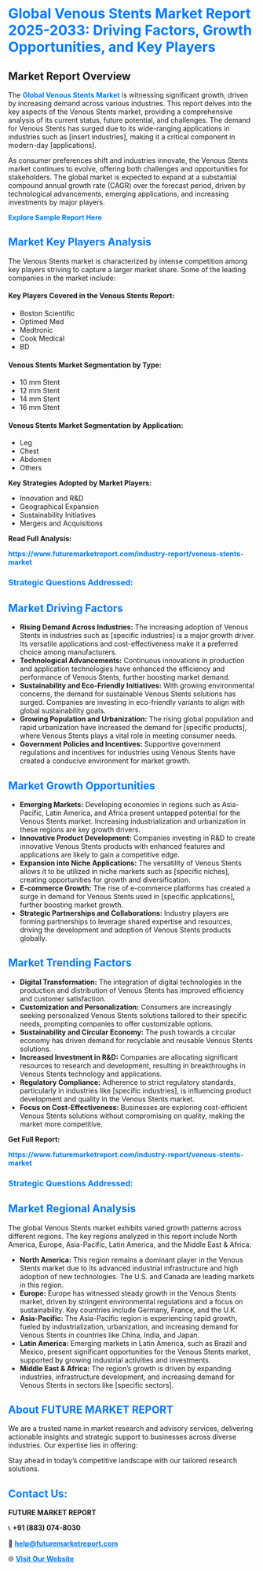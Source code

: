 <h1 style="color: #007BFF;">Global Venous Stents Market Report 2025-2033: Driving Factors, Growth Opportunities, and Key Players</h1>

<section id="overview">
<h2>Market Report Overview</h2>
<p>The <a href="https://www.futuremarketreport.com/industry-report/venous-stents-market" style="color: #007BFF; text-decoration: none;"><strong>Global Venous Stents Market</strong></a> is witnessing significant growth, driven by increasing demand across various industries. This report delves into the key aspects of the Venous Stents market, providing a comprehensive analysis of its current status, future potential, and challenges. The demand for Venous Stents has surged due to its wide-ranging applications in industries such as [insert industries], making it a critical component in modern-day [applications].</p>
<p>As consumer preferences shift and industries innovate, the Venous Stents market continues to evolve, offering both challenges and opportunities for stakeholders. The global market is expected to expand at a substantial compound annual growth rate (CAGR) over the forecast period, driven by technological advancements, emerging applications, and increasing investments by major players.</p>
</section>

<section id="overview">
<p><a href="https://www.futuremarketreport.com/request-sample/reportId=80362" style="color: #007BFF; text-decoration: none;"><strong>Explore Sample Report Here</strong></a></p>
</section>

<section id="key-players">
<h2 style="color: #007BFF;">Market Key Players Analysis</h2>
<p>The Venous Stents market is characterized by intense competition among key players striving to capture a larger market share. Some of the leading companies in the market include:</p>
<h4>Key Players Covered in the Venous Stents Report:</h4>
<ul><li>Boston Scientific</li><li>Optimed Med</li><li>Medtronic</li><li>Cook Medical</li><li>BD</li></ul>
<h4>Venous Stents Market Segmentation by Type:</h4>
<ul><li>10 mm Stent</li><li>12 mm Stent</li><li>14 mm Stent</li><li>16 mm Stent</li></ul>

<h4>Venous Stents Market Segmentation by Application:</h4>
<ul><li>Leg</li><li>Chest</li><li>Abdomen</li><li>Others</li></ul>
<p><strong>Key Strategies Adopted by Market Players:</strong></p>
<ul>
<li>Innovation and R&D</li>
<li>Geographical Expansion</li>
<li>Sustainability Initiatives</li>
<li>Mergers and Acquisitions</li>
</ul>
</section>

<section>
<p><strong>Read Full Analysis: </strong></p><a href="https://www.futuremarketreport.com/industry-report/venous-stents-market" style="color: #007BFF; text-decoration: none;"><strong>https://www.futuremarketreport.com/industry-report/venous-stents-market</strong></a>
<h3 style="color: #007BFF;">Strategic Questions Addressed:</h3>
</section>

<section id="driving-factors">
<h2 style="color: #007BFF;">Market Driving Factors</h2>
<ul>
<li><strong>Rising Demand Across Industries:</strong> The increasing adoption of Venous Stents in industries such as [specific industries] is a major growth driver. Its versatile applications and cost-effectiveness make it a preferred choice among manufacturers.</li>
<li><strong>Technological Advancements:</strong> Continuous innovations in production and application technologies have enhanced the efficiency and performance of Venous Stents, further boosting market demand.</li>
<li><strong>Sustainability and Eco-Friendly Initiatives:</strong> With growing environmental concerns, the demand for sustainable Venous Stents solutions has surged. Companies are investing in eco-friendly variants to align with global sustainability goals.</li>
<li><strong>Growing Population and Urbanization:</strong> The rising global population and rapid urbanization have increased the demand for [specific products], where Venous Stents plays a vital role in meeting consumer needs.</li>
<li><strong>Government Policies and Incentives:</strong> Supportive government regulations and incentives for industries using Venous Stents have created a conducive environment for market growth.</li>
</ul>
</section>

<section id="growth-opportunities">
<h2 style="color: #007BFF;">Market Growth Opportunities</h2>
<ul>
<li><strong>Emerging Markets:</strong> Developing economies in regions such as Asia-Pacific, Latin America, and Africa present untapped potential for the Venous Stents market. Increasing industrialization and urbanization in these regions are key growth drivers.</li>
<li><strong>Innovative Product Development:</strong> Companies investing in R&D to create innovative Venous Stents products with enhanced features and applications are likely to gain a competitive edge.</li>
<li><strong>Expansion into Niche Applications:</strong> The versatility of Venous Stents allows it to be utilized in niche markets such as [specific niches], creating opportunities for growth and diversification.</li>
<li><strong>E-commerce Growth:</strong> The rise of e-commerce platforms has created a surge in demand for Venous Stents used in [specific applications], further boosting market growth.</li>
<li><strong>Strategic Partnerships and Collaborations:</strong> Industry players are forming partnerships to leverage shared expertise and resources, driving the development and adoption of Venous Stents products globally.</li>
</ul>
</section>

<section id="trending-factors">
<h2 style="color: #007BFF;">Market Trending Factors</h2>
<ul>
<li><strong>Digital Transformation:</strong> The integration of digital technologies in the production and distribution of Venous Stents has improved efficiency and customer satisfaction.</li>
<li><strong>Customization and Personalization:</strong> Consumers are increasingly seeking personalized Venous Stents solutions tailored to their specific needs, prompting companies to offer customizable options.</li>
<li><strong>Sustainability and Circular Economy:</strong> The push towards a circular economy has driven demand for recyclable and reusable Venous Stents solutions.</li>
<li><strong>Increased Investment in R&D:</strong> Companies are allocating significant resources to research and development, resulting in breakthroughs in Venous Stents technology and applications.</li>
<li><strong>Regulatory Compliance:</strong> Adherence to strict regulatory standards, particularly in industries like [specific industries], is influencing product development and quality in the Venous Stents market.</li>
<li><strong>Focus on Cost-Effectiveness:</strong> Businesses are exploring cost-efficient Venous Stents solutions without compromising on quality, making the market more competitive.</li>
</ul>
</section>

<section>
<p><strong>Get Full Report: </strong></p><a href="https://www.futuremarketreport.com/industry-report/venous-stents-market" style="color: #007BFF; text-decoration: none;"><strong>https://www.futuremarketreport.com/industry-report/venous-stents-market</strong></a>
<h3 style="color: #007BFF;">Strategic Questions Addressed:</h3>
</section>


<section id="regional-analysis">
<h2 style="color: #007BFF;">Market Regional Analysis</h2>
<p>The global Venous Stents market exhibits varied growth patterns across different regions. The key regions analyzed in this report include North America, Europe, Asia-Pacific, Latin America, and the Middle East & Africa:</p>
<ul>
<li><strong>North America:</strong> This region remains a dominant player in the Venous Stents market due to its advanced industrial infrastructure and high adoption of new technologies. The U.S. and Canada are leading markets in this region.</li>
<li><strong>Europe:</strong> Europe has witnessed steady growth in the Venous Stents market, driven by stringent environmental regulations and a focus on sustainability. Key countries include Germany, France, and the U.K.</li>
<li><strong>Asia-Pacific:</strong> The Asia-Pacific region is experiencing rapid growth, fueled by industrialization, urbanization, and increasing demand for Venous Stents in countries like China, India, and Japan.</li>
<li><strong>Latin America:</strong> Emerging markets in Latin America, such as Brazil and Mexico, present significant opportunities for the Venous Stents market, supported by growing industrial activities and investments.</li>
<li><strong>Middle East & Africa:</strong> The region’s growth is driven by expanding industries, infrastructure development, and increasing demand for Venous Stents in sectors like [specific sectors].</li>
</ul>
</section>

<footer>
<h2 style="color: #007BFF;">About FUTURE MARKET REPORT</h2>
<p>We are a trusted name in market research and advisory services, delivering actionable insights and strategic support to businesses across diverse industries. Our expertise lies in offering:</p>

<p>Stay ahead in today’s competitive landscape with our tailored research solutions.</p>

<h2 style="color: #007BFF;">Contact Us:</h2>
<p><strong>FUTURE MARKET REPORT</strong></p>
<p>📞 <strong>+91 (883) 074-8030</strong></p>
<p>📧 <strong><a href="mailto:help@futuremarketreport.com" style="color: #007BFF;">help@futuremarketreport.com</a></strong></p>
<p>🌐 <strong><a href="https://www.futuremarketreport.com/" style="color: #007BFF;">Visit Our Website</a></strong></p>
</footer>